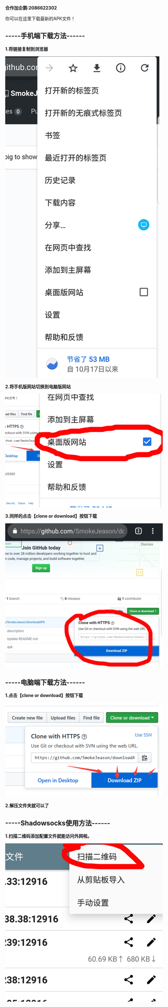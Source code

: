 **合作加企鹅:2086622302**

你可以在这里下载最新的APK文件！


-----手机端下载方法------
-----------

**1.将链接复制到浏览器**

![image](https://github.com/SmokeJeason/downloadAPK/raw/master/images/phoneDownload1.jpg)

**2.将手机版网站切换到电脑版网站**

![image](https://github.com/SmokeJeason/downloadAPK/raw/master/images/phoneDownload2.jpg)

**3.同样的点击【clone or download】按钮下载**

![image](https://github.com/SmokeJeason/downloadAPK/raw/master/images/phoneDownload3.jpg)




-----电脑端下载方法------
-----------

**1.点击【clone or download】按钮下载**

![image](https://github.com/SmokeJeason/downloadAPK/raw/master/images/pcDownload.png)

**2.解压文件夹就可以了**




-----Shadowsocks使用方法------
-----------

**1.扫描二维码添加配置文件就能访问外网啦。**

![image](https://github.com/SmokeJeason/downloadAPK/raw/master/images/shadowss.jpg)

